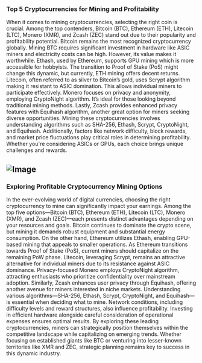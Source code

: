 ### Top 5 Cryptocurrencies for Mining and Profitability
When it comes to mining cryptocurrencies, selecting the right coin is crucial. Among the top contenders, Bitcoin (BTC), Ethereum (ETH), Litecoin (LTC), Monero (XMR), and Zcash (ZEC) stand out due to their popularity and profitability potential.
Bitcoin remains the most recognized cryptocurrency globally. Mining BTC requires significant investment in hardware like ASIC miners and electricity costs can be high. However, its value makes it worthwhile. Ethash, used by Ethereum, supports GPU mining which is more accessible for hobbyists. The transition to Proof of Stake (PoS) might change this dynamic, but currently, ETH mining offers decent returns.
Litecoin, often referred to as silver to Bitcoin’s gold, uses Scrypt algorithm making it resistant to ASIC domination. This allows individual miners to participate effectively.
Monero focuses on privacy and anonymity, employing CryptoNight algorithm. It’s ideal for those looking beyond traditional mining methods. Lastly, Zcash provides enhanced privacy features with Equihash algorithm, another great option for miners seeking diverse opportunities.
Mining these cryptocurrencies involves understanding algorithms such as SHA-256, Ethash, Scrypt, CryptoNight, and Equihash. Additionally, factors like network difficulty, block rewards, and market price fluctuations play critical roles in determining profitability. Whether you're considering ASICs or GPUs, each choice brings unique challenges and rewards.

![Image](https://github.com/user-attachments/assets/d7419ec9-dc67-403f-bf28-8faea5f1f74f)
---
### Exploring Profitable Cryptocurrency Mining Options
In the ever-evolving world of digital currencies, choosing the right cryptocurrency to mine can significantly impact your earnings. Among the top five options—Bitcoin (BTC), Ethereum (ETH), Litecoin (LTC), Monero (XMR), and Zcash (ZEC)—each presents distinct advantages depending on your resources and goals.
Bitcoin continues to dominate the crypto scene, but mining it demands robust equipment and substantial energy consumption. On the other hand, Ethereum utilizes Ethash, enabling GPU-based mining that appeals to smaller operations. As Ethereum transitions towards Proof of Stake (PoS), current miners should capitalize on the remaining PoW phase.
Litecoin, leveraging Scrypt, remains an attractive alternative for individual miners due to its resistance against ASIC dominance. Privacy-focused Monero employs CryptoNight algorithm, attracting enthusiasts who prioritize confidentiality over mainstream adoption. Similarly, Zcash enhances user privacy through Equihash, offering another avenue for miners interested in niche markets.
Understanding various algorithms—SHA-256, Ethash, Scrypt, CryptoNight, and Equihash—is essential when deciding what to mine. Network conditions, including difficulty levels and reward structures, also influence profitability. Investing in efficient hardware alongside careful consideration of operational expenses ensures optimal results.
By exploring these leading cryptocurrencies, miners can strategically position themselves within the competitive landscape while capitalizing on emerging trends. Whether focusing on established giants like BTC or venturing into lesser-known territories like XMR and ZEC, strategic planning remains key to success in this dynamic industry.
